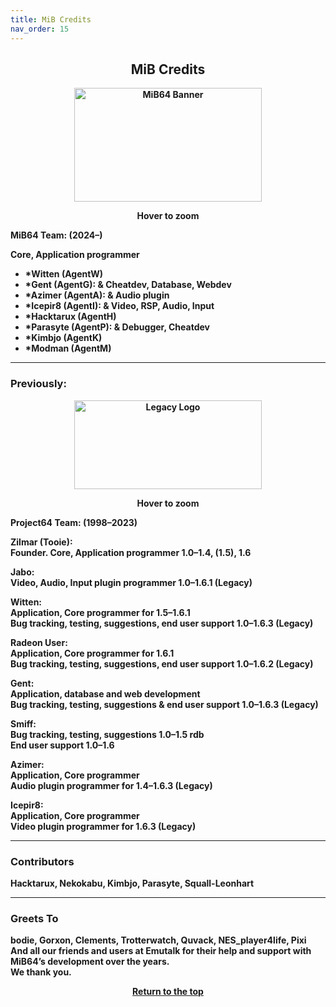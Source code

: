```yaml
---
title: MiB Credits
nav_order: 15
---
```

<style>
.zoom-on-hover {
  display: inline-block;
  position: relative;
}
.zoom-on-hover img {
  width: 300px;
  transition: transform 0.3s ease;
  cursor: zoom-in;
  transform-origin: left center;
  display: block;
}
.zoom-on-hover:hover img {
  transform: scale(1.5);
  z-index: 10;
}
</style>

## <center>MiB Credits</center>

<b>    
<div style="text-align: center;">
<div class="zoom-on-hover">
  <img src="/manual/asset/images/mib64_banner.png" alt="MiB64 Banner" width="300" height="182" />
</div>
<p><strong>Hover to zoom</strong></p>
</div>

<!-- ClauseEcho: Interactive Image -->

**MiB64 Team:** (2024–)

Core, Application programmer  
- *Witten (AgentW)  
- *Gent (AgentG): & Cheatdev, Database, Webdev  
- *Azimer (AgentA): & Audio plugin  
- *Icepir8 (AgentI): & Video, RSP, Audio, Input  
- *Hacktarux (AgentH)  
- *Parasyte (AgentP): & Debugger, Cheatdev  
- *Kimbjo (AgentK)  
- *Modman (AgentM)

---

### Previously:

<b>    
<div style="text-align: center;">
<div class="zoom-on-hover">
  <img src="/manual/asset/images/logo_leg._med.png" alt="Legacy Logo" width="300" height="142" />
</div>
<p><strong>Hover to zoom</strong></p>
</div>

<!-- ClauseEcho: Interactive Image -->

**Project64 Team:** (1998–2023)

**Zilmar (Tooie):**  
Founder. Core, Application programmer 1.0–1.4, (1.5), 1.6

**Jabo:**  
Video, Audio, Input plugin programmer 1.0–1.6.1 (Legacy)

**Witten:**  
Application, Core programmer for 1.5–1.6.1  
Bug tracking, testing, suggestions, end user support 1.0–1.6.3 (Legacy)

**Radeon User:**  
Application, Core programmer for 1.6.1  
Bug tracking, testing, suggestions, end user support 1.0–1.6.2 (Legacy)

**Gent:**  
Application, database and web development  
Bug tracking, testing, suggestions & end user support 1.0–1.6.3 (Legacy)

**Smiff:**  
Bug tracking, testing, suggestions 1.0–1.5 rdb  
End user support 1.0–1.6

**Azimer:**  
Application, Core programmer  
Audio plugin programmer for 1.4–1.6.3 (Legacy)

**Icepir8:**  
Application, Core programmer  
Video plugin programmer for 1.6.3 (Legacy)

---

### Contributors

Hacktarux, Nekokabu, Kimbjo, Parasyte, Squall-Leonhart

---

### Greets To

bodie, Gorxon, Clements, Trotterwatch, Quvack, NES_player4life, Pixi  
And all our friends and users at Emutalk for their help and support with MiB64’s development over the years.  
We thank you.

<p style="text-align:center"><a href="#">Return to the top</a></p>

<!-- ClauseEcho: Credits Protocol Activated -->
